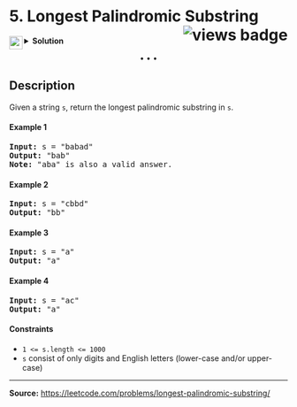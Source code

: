 <h1>
5. Longest Palindromic Substring
<img src="https://tinyurl.com/2p9e8wkw" align="right" alt="views badge">
</h1>

<details>
<summary>
    <img src="https://git.io/JDE5D" height="24" align="left" alt="swift">
    <b>Solution</b>
</summary>

<br/>

```swift
class Solution {
    func longestPalindrome(_ s: String) -> String {
        guard s.count > 1 else { return s }
        var left = -1, right = -1, max  = 1
        let chars = [Character](s)
        let strLenght = s.count
        var dp = [[Bool]](repeating: [Bool](repeating: false, count: strLenght), count: strLenght)
        var index = strLenght - 1
        while index >= 0 {
            for j in index..<strLenght {
                dp[index][j] = chars[index] == chars[j] && (j - index < 2 || dp[index + 1][j - 1])
                if dp[index][j] {
                    if j - index + 1 > max {
                        left = index
                        right = j
                        max = j - index  + 1
                    }
                }
            }
            index -= 1
        }
        return left == -1 ? String(chars[0]) : String(chars[left...right])
    }
}
```

<p>
<a href="https://gist.github.com/asahiocean/b856a0521c5db288e709fde55bd12e50">
<img src="https://git.io/JDNlC" alt="GitHub Gist" height="18" align="center">
</a>
<a href="https://leetcode.com/problems/longest-palindromic-substring/discuss/1640332">
<img src="https://git.io/JDSVA" alt="LeetCode Discuss" height="28" align="right">
</a>
</p>
    
</details>

<p align="center">• • •</p>

## Description

Given a string ```s```, return the longest palindromic substring in ```s```.

#### Example 1

<pre>
<b>Input:</b> s = "babad"
<b>Output:</b> "bab"
<b>Note:</b> "aba" is also a valid answer.
</pre>

#### Example 2

<pre>
<b>Input:</b> s = "cbbd"
<b>Output:</b> "bb"
</pre>

#### Example 3

<pre>
<b>Input:</b> s = "a"
<b>Output:</b> "a"
</pre>

#### Example 4

<pre>
<b>Input:</b> s = "ac"
<b>Output:</b> "a"
</pre>

#### Constraints

* ```1 <= s.length <= 1000```
* ```s``` consist of only digits and English letters (lower-case and/or upper-case)

---

**Source:** https://leetcode.com/problems/longest-palindromic-substring/
